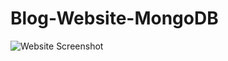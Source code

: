 # Blog-Website-MongoDB
![Website Screenshot](https://github.com/anushasagi/Blog-Website-MongoDB/Screenshots1/Screenshot1.jpg?raw=true)
